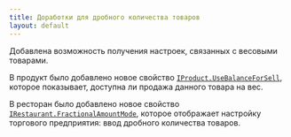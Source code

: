 ```yaml
---
title: Доработки для дробного количества товаров
layout: default
---
```


Добавлена возможность получения настроек, связанных с весовыми товарами.

В продукт было добавлено новое свойство
[`IProduct.UseBalanceForSell`](https://iiko.github.io/front.api.sdk/v8/html/Properties_T_Resto_Front_Api_Data_Assortment_IProduct.htm),
которое показывает, доступна ли продажа данного товара на вес.

В ресторан было добавлено новое свойство
[`IRestaurant.FractionalAmountMode`](https://iiko.github.io/front.api.sdk/v8/html/T_Resto_Front_Api_Data_Organization_IRestaurant.htm),
которое отображает настройку торгового предприятия: ввод дробного количества товаров.